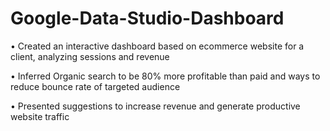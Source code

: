 # Google-Data-Studio-Dashboard

• Created an interactive dashboard based on ecommerce website for a client, analyzing sessions and revenue

• Inferred Organic search to be 80% more profitable than paid and ways to reduce bounce rate of targeted audience

• Presented suggestions to increase revenue and generate productive website traffic

